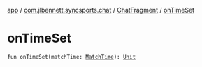 [app](../../index.md) / [com.jlbennett.syncsports.chat](../index.md) / [ChatFragment](index.md) / [onTimeSet](./on-time-set.md)

# onTimeSet

`fun onTimeSet(matchTime: `[`MatchTime`](../../com.jlbennett.syncsports.util/-match-time/index.md)`): `[`Unit`](https://kotlinlang.org/api/latest/jvm/stdlib/kotlin/-unit/index.html)